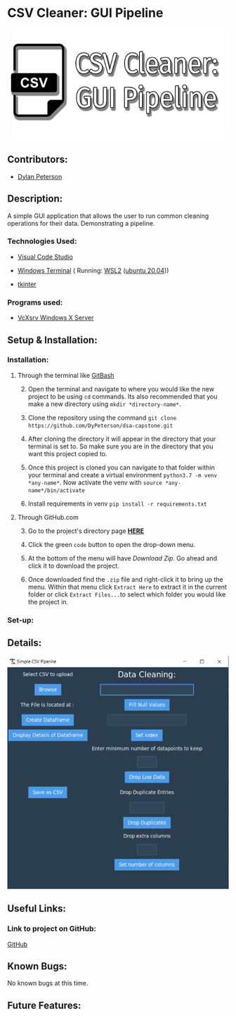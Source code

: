 # CSV Cleaner: GUI Pipeline
![titlecard](./img/card.png)

## Contributors:

- [Dylan Peterson](https://github.com/DyPeterson)

##  Description:

A simple GUI application that allows the user to run common cleaning operations for their data. Demonstrating a pipeline.

###  Technologies Used:

- [Visual Code Studio](https://code.visualstudio.com/)

- [Windows Terminal](https://apps.microsoft.com/store/detail/windows-terminal/9N0DX20HK701?hl=en-us&gl=US) ( Running: [WSL2](https://docs.microsoft.com/en-us/windows/wsl/install) ([ubuntu 20.04](https://releases.ubuntu.com/20.04/)))

- [tkinter](https://docs.python.org/3/library/tkinter.html)


###  Programs used:

- [VcXsrv Windows X Server](https://sourceforge.net/projects/vcxsrv/)

##  Setup & Installation:

### Installation:

1. Through the terminal like [GitBash](https://git-scm.com/downloads)

	2. Open the terminal and navigate to where you would like the new project to be using `cd` commands. Its also recommended that you make a new directory using `mkdir *directory-name*`.

	3. Clone the repository using the command `git clone https://github.com/DyPeterson/dsa-capstone.git`

	4. After cloning the directory it will appear in the directory that your terminal is set to. So make sure you are in the directory that you want this project copied to.

	5. Once this project is cloned you can navigate to that folder within your terminal and create a virtual environment `python3.7 -m venv *any-name*`. Now activate the venv with `source *any-name*/bin/activate`

	6. Install requirements in venv `pip install -r requirements.txt`

2. Through GitHub.com

	3. Go to the project's directory page **[HERE](https://github.com/DyPeterson/dsa-capstone)**

	4. Click the green `code` button to open the drop-down menu.

	5. At the bottom of the menu will have *Download Zip*. Go ahead and click it to download the project.

	6. Once downloaded find the `.zip` file and right-click it to bring up the menu. Within that menu click `Extract Here` to extract it in the current folder or click `Extract Files...`to select which folder you would like the project in.

### Set-up:

##  Details:

![Image of the GUI](./img/gui.png)

##  Useful Links:

###  Link to project on GitHub:

[GitHub](https://github.com/DyPeterson/monkeypox)

##  Known Bugs:

No known bugs at this time.

## Future Features:
